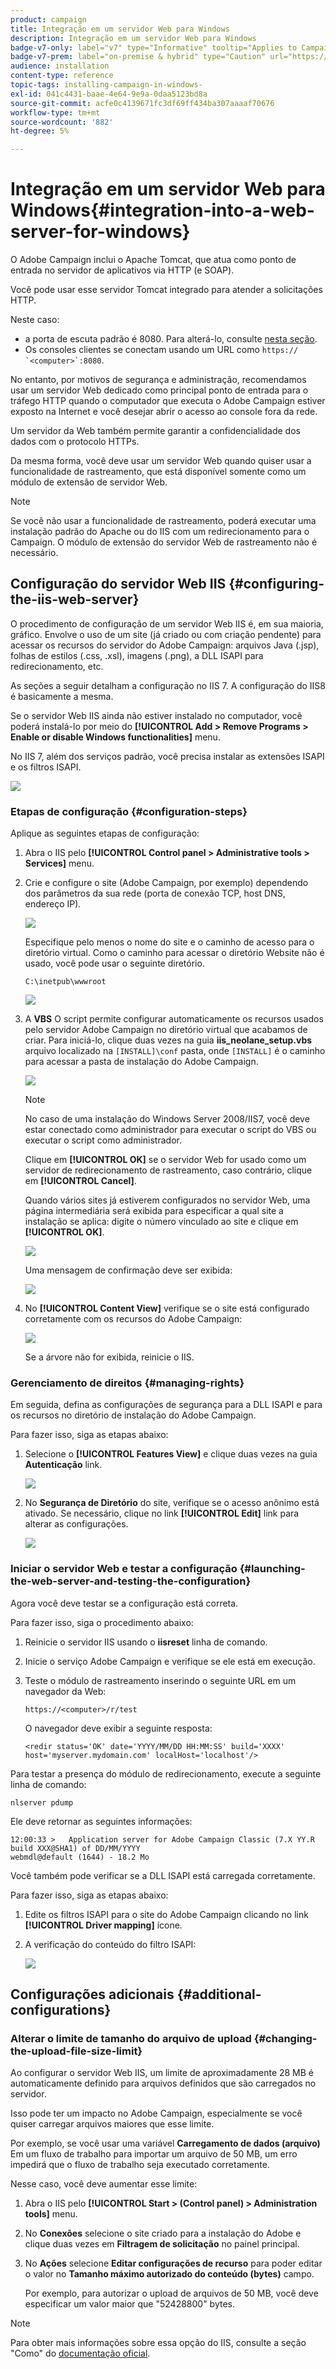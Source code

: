 ```yaml
---
product: campaign
title: Integração em um servidor Web para Windows
description: Integração em um servidor Web para Windows
badge-v7-only: label="v7" type="Informative" tooltip="Applies to Campaign Classic v7 only"
badge-v7-prem: label="on-premise & hybrid" type="Caution" url="https://experienceleague.adobe.com/docs/campaign-classic/using/installing-campaign-classic/architecture-and-hosting-models/hosting-models-lp/hosting-models.html" tooltip="Applies to on-premise and hybrid deployments only"
audience: installation
content-type: reference
topic-tags: installing-campaign-in-windows-
exl-id: 041c4431-baae-4e64-9e9a-0daa5123bd8a
source-git-commit: acfe0c4139671fc3df69ff434ba307aaaaf70676
workflow-type: tm+mt
source-wordcount: '882'
ht-degree: 5%

---
```


# Integração em um servidor Web para Windows{#integration-into-a-web-server-for-windows}



O Adobe Campaign inclui o Apache Tomcat, que atua como ponto de entrada no servidor de aplicativos via HTTP (e SOAP).

Você pode usar esse servidor Tomcat integrado para atender a solicitações HTTP.

Neste caso:

* a porta de escuta padrão é 8080. Para alterá-lo, consulte [nesta seção](../../installation/using/configure-tomcat.md).
* Os consoles clientes se conectam usando um URL como ```https:// `<computer>`:8080```.

No entanto, por motivos de segurança e administração, recomendamos usar um servidor Web dedicado como principal ponto de entrada para o tráfego HTTP quando o computador que executa o Adobe Campaign estiver exposto na Internet e você desejar abrir o acesso ao console fora da rede.

Um servidor da Web também permite garantir a confidencialidade dos dados com o protocolo HTTPs.

Da mesma forma, você deve usar um servidor Web quando quiser usar a funcionalidade de rastreamento, que está disponível somente como um módulo de extensão de servidor Web.

>[!NOTE]
>
>Se você não usar a funcionalidade de rastreamento, poderá executar uma instalação padrão do Apache ou do IIS com um redirecionamento para o Campaign. O módulo de extensão do servidor Web de rastreamento não é necessário.

## Configuração do servidor Web IIS {#configuring-the-iis-web-server}

O procedimento de configuração de um servidor Web IIS é, em sua maioria, gráfico. Envolve o uso de um site (já criado ou com criação pendente) para acessar os recursos do servidor do Adobe Campaign: arquivos Java (.jsp), folhas de estilos (.css, .xsl), imagens (.png), a DLL ISAPI para redirecionamento, etc.

As seções a seguir detalham a configuração no IIS 7. A configuração do IIS8 é basicamente a mesma.

Se o servidor Web IIS ainda não estiver instalado no computador, você poderá instalá-lo por meio do **[!UICONTROL Add > Remove Programs > Enable or disable Windows functionalities]** menu.

No IIS 7, além dos serviços padrão, você precisa instalar as extensões ISAPI e os filtros ISAPI.

![](assets/s_ncs_install_iis7_isapi.png)

### Etapas de configuração {#configuration-steps}

Aplique as seguintes etapas de configuração:

1. Abra o IIS pelo **[!UICONTROL Control panel > Administrative tools > Services]** menu.
1. Crie e configure o site (Adobe Campaign, por exemplo) dependendo dos parâmetros da sua rede (porta de conexão TCP, host DNS, endereço IP).

   ![](assets/s_ncs_install_iis7_add_site.png)

   Especifique pelo menos o nome do site e o caminho de acesso para o diretório virtual. Como o caminho para acessar o diretório Website não é usado, você pode usar o seguinte diretório.

   ```
   C:\inetpub\wwwroot
   ```

   ![](assets/s_ncs_install_iis7_parameters_step1.png)

1. A **VBS** O script permite configurar automaticamente os recursos usados pelo servidor Adobe Campaign no diretório virtual que acabamos de criar. Para iniciá-lo, clique duas vezes na guia **iis_neolane_setup.vbs** arquivo localizado na `[INSTALL]\conf` pasta, onde `[INSTALL]` é o caminho para acessar a pasta de instalação do Adobe Campaign.

   ![](assets/s_ncs_install_iis7_parameters_step2.png)

   >[!NOTE]
   >
   >No caso de uma instalação do Windows Server 2008/IIS7, você deve estar conectado como administrador para executar o script do VBS ou executar o script como administrador.

   Clique em **[!UICONTROL OK]** se o servidor Web for usado como um servidor de redirecionamento de rastreamento, caso contrário, clique em **[!UICONTROL Cancel]**.

   Quando vários sites já estiverem configurados no servidor Web, uma página intermediária será exibida para especificar a qual site a instalação se aplica: digite o número vinculado ao site e clique em **[!UICONTROL OK]**.

   ![](assets/s_ncs_install_iis7_parameters_step3.png)

   Uma mensagem de confirmação deve ser exibida:

   ![](assets/s_ncs_install_iis7_parameters_step7.png)

1. No **[!UICONTROL Content View]** verifique se o site está configurado corretamente com os recursos do Adobe Campaign:

   ![](assets/s_ncs_install_iis7_parameters_step6.png)

   Se a árvore não for exibida, reinicie o IIS.

### Gerenciamento de direitos {#managing-rights}

Em seguida, defina as configurações de segurança para a DLL ISAPI e para os recursos no diretório de instalação do Adobe Campaign.

Para fazer isso, siga as etapas abaixo:

1. Selecione o **[!UICONTROL Features View]** e clique duas vezes na guia **Autenticação** link.

   ![](assets/s_ncs_install_iis7_parameters_step8.png)

1. No **Segurança de Diretório** do site, verifique se o acesso anônimo está ativado. Se necessário, clique no link **[!UICONTROL Edit]** link para alterar as configurações.

   ![](assets/s_ncs_install_iis7_parameters_step9.png)

### Iniciar o servidor Web e testar a configuração {#launching-the-web-server-and-testing-the-configuration}

Agora você deve testar se a configuração está correta.

Para fazer isso, siga o procedimento abaixo:

1. Reinicie o servidor IIS usando o **iisreset** linha de comando.

1. Inicie o serviço Adobe Campaign e verifique se ele está em execução.

1. Teste o módulo de rastreamento inserindo o seguinte URL em um navegador da Web:

   ```
   https://<computer>/r/test
   ```

   O navegador deve exibir a seguinte resposta:

   ```
   <redir status='OK' date='YYYY/MM/DD HH:MM:SS' build='XXXX' host='myserver.mydomain.com' localHost='localhost'/>
   ```

Para testar a presença do módulo de redirecionamento, execute a seguinte linha de comando:

```
nlserver pdump
```

Ele deve retornar as seguintes informações:

```
12:00:33 >   Application server for Adobe Campaign Classic (7.X YY.R build XXX@SHA1) of DD/MM/YYYY
webmdl@default (1644) - 18.2 Mo
```

Você também pode verificar se a DLL ISAPI está carregada corretamente.

Para fazer isso, siga as etapas abaixo:

1. Edite os filtros ISAPI para o site do Adobe Campaign clicando no link **[!UICONTROL Driver mapping]** ícone.
1. A verificação do conteúdo do filtro ISAPI:

   ![](assets/s_ncs_install_iis7_parameters_step11.png)

## Configurações adicionais {#additional-configurations}

### Alterar o limite de tamanho do arquivo de upload {#changing-the-upload-file-size-limit}

Ao configurar o servidor Web IIS, um limite de aproximadamente 28 MB é automaticamente definido para arquivos definidos que são carregados no servidor.

Isso pode ter um impacto no Adobe Campaign, especialmente se você quiser carregar arquivos maiores que esse limite.

Por exemplo, se você usar uma variável **Carregamento de dados (arquivo)** Em um fluxo de trabalho para importar um arquivo de 50 MB, um erro impedirá que o fluxo de trabalho seja executado corretamente.

Nesse caso, você deve aumentar esse limite:

1. Abra o IIS pelo **[!UICONTROL Start > (Control panel) > Administration tools]** menu.
1. No **Conexões** selecione o site criado para a instalação do Adobe e clique duas vezes em **Filtragem de solicitação** no painel principal.
1. No **Ações** selecione **Editar configurações de recurso** para poder editar o valor no **Tamanho máximo autorizado do conteúdo (bytes)** campo.

   Por exemplo, para autorizar o upload de arquivos de 50 MB, você deve especificar um valor maior que &quot;52428800&quot; bytes.

>[!NOTE]
>
>Para obter mais informações sobre essa opção do IIS, consulte a seção &quot;Como&quot; do [documentação oficial](https://www.iis.net/configreference/system.webserver/security/requestfiltering/requestlimits).

